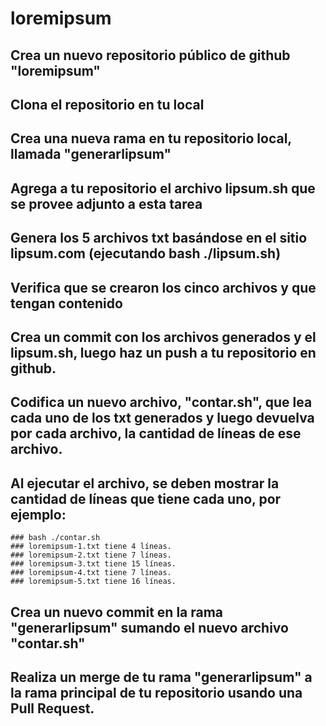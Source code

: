 # loremipsum

## Crea un nuevo repositorio público de github "loremipsum"
## Clona el repositorio en tu local
## Crea una nueva rama en tu repositorio local, llamada "generarlipsum"
## Agrega  a tu repositorio el archivo lipsum.sh que se provee adjunto a esta tarea
## Genera los 5 archivos txt basándose en el sitio lipsum.com (ejecutando bash ./lipsum.sh)
## Verifica que se crearon los cinco archivos y que tengan contenido
## Crea un commit con los archivos generados y el lipsum.sh, luego haz un push a tu repositorio en github.
## Codifica un nuevo archivo, "contar.sh", que lea cada uno de los txt generados y luego devuelva por cada archivo, la cantidad de líneas de ese archivo.
## Al ejecutar el archivo, se deben mostrar la cantidad de líneas que tiene cada uno, por ejemplo:
    ### bash ./contar.sh
    ### loremipsum-1.txt tiene 4 líneas.
    ### loremipsum-2.txt tiene 7 líneas.
    ### loremipsum-3.txt tiene 15 líneas.
    ### loremipsum-4.txt tiene 7 líneas.
    ### loremipsum-5.txt tiene 16 líneas.
## Crea un nuevo commit en la rama "generarlipsum" sumando el nuevo archivo "contar.sh"
## Realiza un merge de tu rama "generarlipsum" a la rama principal de tu repositorio usando una Pull Request.
